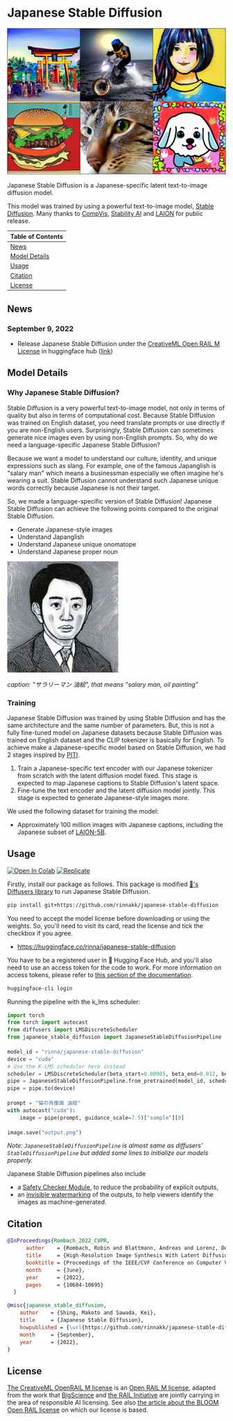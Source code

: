 # Japanese Stable Diffusion

<img src="./data/out.png" alt="img">


Japanese Stable Diffusion is a Japanese-specific latent text-to-image diffusion model.

This model was trained by using a powerful text-to-image model, [Stable Diffusion](https://github.com/CompVis/stable-diffusion). 
Many thanks to [CompVis](https://github.com/CompVis), [Stability AI](https://stability.ai/) and [LAION](https://laion.ai/) for public release. 

| Table of Contents |
|-|
| [News](#news) |
| [Model Details](#model-details) |
| [Usage](#usage) |
| [Citation](#citation) |
| [License](#license) |

## News
### September 9, 2022
- Release Japanese Stable Diffusion under the [CreativeML Open RAIL M License](LICENSE) in huggingface hub ([link](https://huggingface.co/rinna/japanese-stable-diffusion))

## Model Details
### Why Japanese Stable Diffusion?
Stable Diffusion is a very powerful text-to-image model, not only in terms of quality but also in terms of computational cost. 
Because Stable Diffusion was trained on English dataset, you need translate prompts or use directly if you are non-English users. 
Surprisingly, Stable Diffusion can sometimes generate nice images even by using non-English prompts. 
So, why do we need a language-specific Japanese Stable Diffusion?

Because we want a model to understand our culture, identity, and unique expressions such as slang. 
For example, one of the famous Japanglish is "salary man" which means a businessman especially we often imagine he's wearing a suit. 
Stable Diffusion cannot understand such Japanese unique words correctly because Japanese is not their target.

So, we made a language-specific version of Stable Diffusion! 
Japanese Stable Diffusion can achieve the following points compared to the original Stable Diffusion. 
- Generate Japanese-style images
- Understand Japanglish
- Understand Japanese unique onomatope
- Understand Japanese proper noun


<img src="./data/salary_man.png" alt="img" width="256" height="256">

*caption: "サラリーマン 油絵", that means "salary man, oil painting"*

### Training 
Japanese Stable Diffusion was trained by using Stable Diffusion and has the same architecture and the same number of parameters.
But, this is not a fully fine-tuned model on Japanese datasets because Stable Diffusion was trained on English dataset and the CLIP tokenizer is basically for English.
To achieve make a Japanese-specific model based on Stable Diffusion, we had 2 stages inspired by [PITI](https://arxiv.org/abs/2205.12952).

1. Train a Japanese-specific text encoder with our Japanese tokenizer from scratch with the latent diffusion model fixed. This stage is expected to map Japanese captions to Stable Diffusion's latent space. 
2. Fine-tune the text encoder and the latent diffusion model jointly. This stage is expected to generate Japanese-style images more. 

We used the following dataset for training the model:

- Approximately 100 million images with Japanese captions, including the Japanese subset of [LAION-5B](https://laion.ai/blog/laion-5b/).


## Usage

<a href="https://colab.research.google.com/github/rinnakk/japanese-stable-diffusion/blob/master/scripts/txt2img.ipynb" target="_parent"><img src="https://colab.research.google.com/assets/colab-badge.svg" alt="Open In Colab"/></a>
[![Replicate](https://replicate.com/cjwbw/japanese-stable-diffusion/badge)](https://replicate.com/cjwbw/japanese-stable-diffusion)


Firstly, install our package as follows. This package is modified [🤗's Diffusers library](https://github.com/huggingface/diffusers) to run Japanese Stable Diffusion.


```bash
pip install git+https://github.com/rinnakk/japanese-stable-diffusion
```

You need to accept the model license before downloading or using the weights. So, you'll need to visit its card, read the license and tick the checkbox if you agree.

- https://huggingface.co/rinna/japanese-stable-diffusion

You have to be a registered user in 🤗 Hugging Face Hub, and you'll also need to use an access token for the code to work. For more information on access tokens, please refer to [this section of the documentation](https://huggingface.co/docs/hub/security-tokens).
```bash
huggingface-cli login
```

Running the pipeline with the k_lms scheduler:

```python
import torch
from torch import autocast
from diffusers import LMSDiscreteScheduler
from japanese_stable_diffusion import JapaneseStableDiffusionPipeline

model_id = "rinna/japanese-stable-diffusion"
device = "cuda"
# Use the K-LMS scheduler here instead
scheduler = LMSDiscreteScheduler(beta_start=0.00085, beta_end=0.012, beta_schedule="scaled_linear", num_train_timesteps=1000)
pipe = JapaneseStableDiffusionPipeline.from_pretrained(model_id, scheduler=scheduler, use_auth_token=True)
pipe = pipe.to(device)

prompt = "猫の肖像画 油絵"
with autocast("cuda"):
    image = pipe(prompt, guidance_scale=7.5)["sample"][0]  
    
image.save("output.png")
```

_Note: `JapaneseStableDiffusionPipeline` is almost same as diffusers' `StableDiffusionPipeline` but added some lines to initialize our models properly._ 


Japanese Stable Diffusion pipelines also include 
- a [Safety Checker Module](https://github.com/huggingface/diffusers/blob/main/src/diffusers/pipelines/stable_diffusion/safety_checker.py), to reduce the probability of explicit outputs,
- an [invisible watermarking](https://github.com/ShieldMnt/invisible-watermark) of the outputs, to help viewers identify the images as machine-generated.



## Citation

```bibtex
@InProceedings{Rombach_2022_CVPR,
      author    = {Rombach, Robin and Blattmann, Andreas and Lorenz, Dominik and Esser, Patrick and Ommer, Bj\"orn},
      title     = {High-Resolution Image Synthesis With Latent Diffusion Models},
      booktitle = {Proceedings of the IEEE/CVF Conference on Computer Vision and Pattern Recognition (CVPR)},
      month     = {June},
      year      = {2022},
      pages     = {10684-10695}
  }
```

```bibtex
@misc{japanese_stable_diffusion,
    author    = {Shing, Makoto and Sawada, Kei},
    title     = {Japanese Stable Diffusion},
    howpublished = {\url{https://github.com/rinnakk/japanese-stable-diffusion}},
    month     = {September},
    year      = {2022},
}
```

## License
[The CreativeML OpenRAIL M license](LICENSE)  is an [Open RAIL M license](https://www.licenses.ai/blog/2022/8/18/naming-convention-of-responsible-ai-licenses), adapted from the work that [BigScience](https://bigscience.huggingface.co/) and [the RAIL Initiative](https://www.licenses.ai/) are jointly carrying in the area of responsible AI licensing. See also [the article about the BLOOM Open RAIL license](https://bigscience.huggingface.co/blog/the-bigscience-rail-license) on which our license is based.